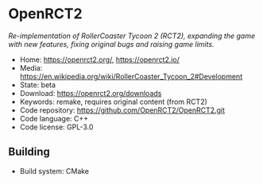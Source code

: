 # OpenRCT2

_Re-implementation of RollerCoaster Tycoon 2 (RCT2), expanding the game with new features, fixing original bugs and raising game limits._

- Home: https://openrct2.org/, https://openrct2.io/
- Media: https://en.wikipedia.org/wiki/RollerCoaster_Tycoon_2#Development
- State: beta
- Download: https://openrct2.org/downloads
- Keywords: remake, requires original content (from RCT2)
- Code repository: https://github.com/OpenRCT2/OpenRCT2.git
- Code language: C++
- Code license: GPL-3.0

## Building

- Build system: CMake

